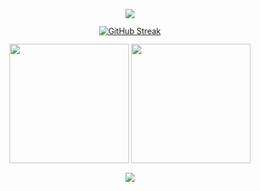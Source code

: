 <p align="center">
  <img src="https://github.com/enfyna/enfyna/assets/91965312/4ca2d083-48e7-43a2-8ea7-5086731011fa" />
</p>

<p align=middle>
  <a href="https://git.io/streak-stats">
    <img src="https://streak-stats.demolab.com?user=enfyna&theme=transparent&card_width=800&dates=777777&fire=CC2222&ring=CC2222&currStreakNum=22CC22&sideNums=22CC22&currStreakLabel=CC2222&sideLabels=CC2222" alt="GitHub Streak" />
  </a>  
</p>

<p align="middle">
    <img height=210 src="https://github-readme-stats.vercel.app/api?username=enfyna&show_icons=true&rank_icon=github&theme=transparent&title_color=cc2222&text_color=777777&icon_color=22cc22&ring_color=22cc22"/>
    <img height=210 src="https://github-readme-stats.vercel.app/api/top-langs/?username=enfyna&layout=compact&langs_count=10&size_weight=0.5&count_weight=0.5&theme=transparent&title_color=cc2222&text_color=777777&icon_color=22cc22"/>
</p>

<p align=middle>
  <img src=https://komarev.com/ghpvc/?username=enfyna&style=flat-square />
</p>
